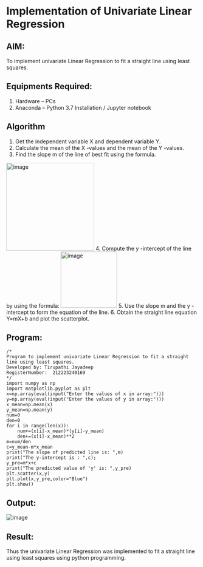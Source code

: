 # Implementation of Univariate Linear Regression
## AIM:
To implement univariate Linear Regression to fit a straight line using least squares.

## Equipments Required:
1. Hardware – PCs
2. Anaconda – Python 3.7 Installation / Jupyter notebook

## Algorithm
1. Get the independent variable X and dependent variable Y.
2. Calculate the mean of the X -values and the mean of the Y -values.
3. Find the slope m of the line of best fit using the formula. 
<img width="231" alt="image" src="https://user-images.githubusercontent.com/93026020/192078527-b3b5ee3e-992f-46c4-865b-3b7ce4ac54ad.png">
4. Compute the y -intercept of the line by using the formula:
<img width="148" alt="image" src="https://user-images.githubusercontent.com/93026020/192078545-79d70b90-7e9d-4b85-9f8b-9d7548a4c5a4.png">
5. Use the slope m and the y -intercept to form the equation of the line.
6. Obtain the straight line equation Y=mX+b and plot the scatterplot.

## Program:
```
/*
Program to implement univariate Linear Regression to fit a straight line using least squares.
Developed by: Tirupathi Jayadeep
RegisterNumber:  212223240169
*/
import numpy as np
import matplotlib.pyplot as plt
x=np.array(eval(input("Enter the values of x in array:")))
y=np.array(eval(input("Enter the values of y in array:")))
x_mean=np.mean(x)
y_mean=np.mean(y)
num=0
den=0
for i in range(len(x)):
    num+=(x[i]-x_mean)*(y[i]-y_mean)
    den+=(x[i]-x_mean)**2
m=num/den
c=y_mean-m*x_mean
print("The slope of predicted line is: ",m)
print("The y-intercept is : ",c);
y_pre=m*x+c
print("The predicted value of 'y' is: ",y_pre)
plt.scatter(x,y)
plt.plot(x,y_pre,color="Blue")
plt.show()
```

## Output:
![image](https://github.com/23004426/Find-the-best-fit-line-using-Least-Squares-Method/assets/144979327/145528c0-2b58-4d97-a167-8e3524423146)


## Result:
Thus the univariate Linear Regression was implemented to fit a straight line using least squares using python programming.
